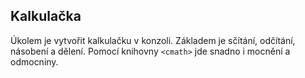 ## Kalkulačka
Úkolem je vytvořit kalkulačku v konzoli. Základem je sčítání, odčítání, násobení a dělení. Pomocí knihovny ```<cmath>``` jde snadno i mocnění a odmocniny.
